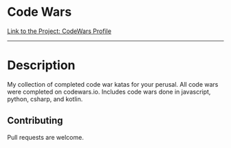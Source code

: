 # Code Wars 

[Link to the Project: CodeWars Profile](https://www.codewars.com/users/KaiaCodes0)
___

# Description
My collection of completed code war katas for your perusal. All code wars were completed on codewars.io. Includes code wars done in javascript, python, csharp, and kotlin.

## Contributing
Pull requests are welcome.

